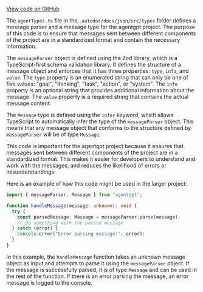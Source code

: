 [View code on GitHub](/.autodoc/docs/json/src/types)

The `agentTypes.ts` file in the `.autodoc/docs/json/src/types` folder defines a message parser and a message type for the agentgpt project. The purpose of this code is to ensure that messages sent between different components of the project are in a standardized format and contain the necessary information.

The `messageParser` object is defined using the Zod library, which is a TypeScript-first schema validation library. It defines the structure of a message object and enforces that it has three properties: `type`, `info`, and `value`. The `type` property is an enumerated string that can only be one of five values: "goal", "thinking", "task", "action", or "system". The `info` property is an optional string that provides additional information about the message. The `value` property is a required string that contains the actual message content.

The `Message` type is defined using the `infer` keyword, which allows TypeScript to automatically infer the type of the `messageParser` object. This means that any message object that conforms to the structure defined by `messageParser` will be of type `Message`.

This code is important for the agentgpt project because it ensures that messages sent between different components of the project are in a standardized format. This makes it easier for developers to understand and work with the messages, and reduces the likelihood of errors or misunderstandings.

Here is an example of how this code might be used in the larger project:

```typescript
import { messageParser, Message } from "agentgpt";

function handleMessage(message: unknown): void {
  try {
    const parsedMessage: Message = messageParser.parse(message);
    // do something with the parsed message
  } catch (error) {
    console.error("Error parsing message:", error);
  }
}
```

In this example, the `handleMessage` function takes an unknown message object as input and attempts to parse it using the `messageParser` object. If the message is successfully parsed, it is of type `Message` and can be used in the rest of the function. If there is an error parsing the message, an error message is logged to the console.
